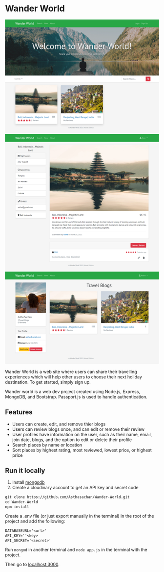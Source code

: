 # Wander World

![Image 1](https://github.com/Asthasachan/Wander-World/blob/master/screenshots/main.png)  
![Image 2](https://github.com/Asthasachan/Wander-World/blob/master/screenshots/blog.png)  
![Image 3](https://github.com/Asthasachan/Wander-World/blob/master/screenshots/profile.png)  

Wander World is a web site where users can share their travelling experiences which will help other users to choose their next holiday destination. To get started, simply sign up.

Wander world is a web dev project created using Node.js, Express, MongoDB, and Bootstrap. Passport.js is used to handle authentication. 

## Features
* Users can create, edit, and remove thier blogs
* Users can review blogs once, and can edit or remove their review
* User profiles have information on the user, such as their name, email, join date, blogs, and the option to edit or delete their profile
* Search places by name or location
* Sort places by highest rating, most reviewed, lowest price, or highest price

## Run it locally
1. Install [mongodb](https://www.mongodb.com/)
2. Create a cloudinary account to get an API key and secret code

```
git clone https://github.com/Asthasachan/Wander-World.git
cd Wander-World
npm install
```

Create a .env file (or just export manually in the terminal) in the root of the project and add the following:  

```
DATABASEURL='<url>'
API_KEY=''<key>
API_SECRET='<secret>'
```

Run ```mongod``` in another terminal and ```node app.js``` in the terminal with the project.  

Then go to [localhost:3000](http://localhost:3000/).


